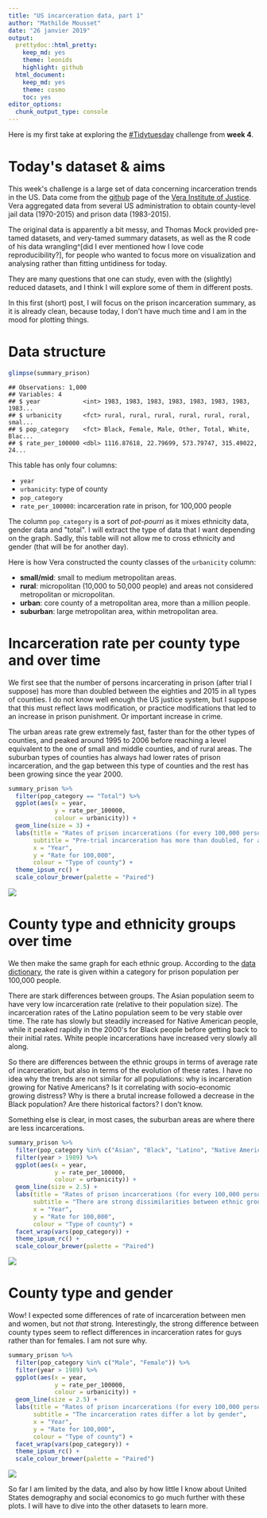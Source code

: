 ```yaml
---
title: "US incarceration data, part 1"
author: "Mathilde Mousset"
date: "26 janvier 2019"
output: 
  prettydoc::html_pretty:
    keep_md: yes
    theme: leonids
    highlight: github
  html_document: 
    keep_md: yes
    theme: cosmo
    toc: yes
editor_options: 
  chunk_output_type: console
---
```





Here is my first take at exploring the [#Tidytuesday](https://github.com/rfordatascience/tidytuesday/tree/master/data/2019/2019-01-22) challenge from **week 4**. 

# Today's dataset & aims

This week's challenge is a large set of data concerning incarceration trends in the US. Data come from the [github](https://github.com/vera-institute/incarceration_trends) page of the [Vera Institute of Justice](http://trends.vera.org/incarceration-rates?data=localJail). Vera aggregated data from several US administration to obtain county-level jail data (1970-2015) and prison data (1983-2015).

The original data is apparently a bit messy, and Thomas Mock provided pre-tamed datasets, and very-tamed summary datasets, as well as the R code of his data wrangling^[did I ever mentioned how I love code reproducibility?], for people who wanted to focus more on visualization and analysing rather than fitting untidiness for today.

They are many questions that one can study, even with the (slightly) reduced datasets, and I think I will explore some of them in different posts.

In this first (short) post, I will focus on the prison incarceration summary, as it is already clean, because today, I don't have much time and I am in the mood for plotting things.


# Data structure



```r
glimpse(summary_prison)
```

```
## Observations: 1,000
## Variables: 4
## $ year            <int> 1983, 1983, 1983, 1983, 1983, 1983, 1983, 1983...
## $ urbanicity      <fct> rural, rural, rural, rural, rural, rural, smal...
## $ pop_category    <fct> Black, Female, Male, Other, Total, White, Blac...
## $ rate_per_100000 <dbl> 1116.87618, 22.79699, 573.79747, 315.49022, 24...
```

This table has only four columns:
- `year`  
- `urbanicity`: type of county  
- `pop_category`  
- `rate_per_100000`: incarceration rate in prison, for 100,000 people   

The column `pop_category` is a sort of *pot-pourri* as it mixes ethnicity data, gender data and "total". I will extract the type of data that I want depending on the graph. Sadly, this table will not allow me to cross ethnicity and gender (that will be for another day). 


Here is how Vera constructed the county classes of the `urbanicity` column:  
- **small/mid**: small to medium metropolitan areas.  
- **rural**: micropolitan (10,000 to 50,000 people) and areas not considered metropolitan or micropolitan.  
- **urban**: core county of a metropolitan area, more than a million people.  
- **suburban**: large metropolitan area, within metropolitan area.  


# Incarceration rate per county type and over time

We first see that the number of persons incarcerating in prison (after trial I suppose) has more than doubled between the eighties and 2015 in all types of counties. I do not know well enough the US justice system, but I suppose that this must reflect laws modification, or practice modifications that led to an increase in prison punishment. Or important increase in crime.

The urban areas rate grew extremely fast, faster than for the other types of counties, and peaked around 1995 to 2006 before reaching a level equivalent to the one of small and middle counties, and of rural areas. The suburban types of counties has always had lower rates of prison incarceration, and the gap between this type of counties and the rest has been growing since the year 2000.



```r
summary_prison %>% 
  filter(pop_category == "Total") %>% 
  ggplot(aes(x = year,
             y = rate_per_100000,
             colour = urbanicity)) +
  geom_line(size = 3) +
  labs(title = "Rates of prison incarcerations (for every 100,000 persons)",
       subtitle = "Pre-trial incarceration has more than doubled, for all types of counties", 
       x = "Year",
       y = "Rate for 100,000",
       colour = "Type of county") +
  theme_ipsum_rc() +
  scale_colour_brewer(palette = "Paired")
```

![](analysis_1_files/figure-html/all-1.png)<!-- -->


# County type and ethnicity groups over time

We then make the same graph for each ethnic group. According to the [data dictionary]("https://github.com/rfordatascience/tidytuesday/tree/master/data/2019/2019-01-22"), the rate is given within a category for prison population per 100,000 people.

There are stark differences between groups. The Asian population seem to have very low incarceration rate (relative to their population size). The incarceration rates of the Latino population seem to be very stable over time. The rate has slowly but steadily increased for Native American people, while it peaked rapidly in the 2000's for Black people before getting back to their initial rates. White people incarcerations have increased very slowly all along.

So there are differences between the ethnic groups in terms of average rate of incarceration, but also in terms of the evolution of these rates. I have no idea why the trends are not similar for all populations: why is incarceration growing for Native Americans? Is it correlating with socio-economic growing distress? Why is there a brutal increase followed a decrease in the Black population? Are there historical factors? I don't know.

Something else is clear, in most cases, the suburban areas are where there are less incarcerations.


```r
summary_prison %>% 
  filter(pop_category %in% c("Asian", "Black", "Latino", "Native American", "White")) %>% 
  filter(year > 1989) %>% 
  ggplot(aes(x = year,
             y = rate_per_100000,
             colour = urbanicity)) +
  geom_line(size = 2.5) +
  labs(title = "Rates of prison incarcerations (for every 100,000 persons)",
       subtitle = "There are strong dissimilarities between ethnic groups in terms of incarceration", 
       x = "Year",
       y = "Rate for 100,000",
       colour = "Type of county") +
  facet_wrap(vars(pop_category)) +
  theme_ipsum_rc() +
  scale_colour_brewer(palette = "Paired")
```

![](analysis_1_files/figure-html/unnamed-chunk-2-1.png)<!-- -->


# County type and gender

Wow! I expected some differences of rate of incarceration between men and women, but not *that* strong. Interestingly, the strong difference between county types seem to reflect differences in incarceration rates for guys rather than for females. I am not sure why.


```r
summary_prison %>% 
  filter(pop_category %in% c("Male", "Female")) %>% 
  filter(year > 1989) %>% 
  ggplot(aes(x = year,
             y = rate_per_100000,
             colour = urbanicity)) +
  geom_line(size = 2.5) +
  labs(title = "Rates of prison incarcerations (for every 100,000 persons)",
       subtitle = "The incarceration rates differ a lot by gender", 
       x = "Year",
       y = "Rate for 100,000",
       colour = "Type of county") +
  facet_wrap(vars(pop_category)) +
  theme_ipsum_rc() +
  scale_colour_brewer(palette = "Paired")
```

![](analysis_1_files/figure-html/unnamed-chunk-3-1.png)<!-- -->


So far I am limited by the data, and also by how little I know about United States demography and social economics to go much further with these plots. I will have to dive into the other datasets to learn more.


